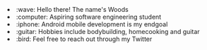 <!--
**ChiefWoods/ChiefWoods** is a ✨ _special_ ✨ repository because its `README.md` (this file) appears on your GitHub profile.

Here are some ideas to get you started:

- 🔭 I’m currently working on ...
- 🌱 I’m currently learning ...
- 👯 I’m looking to collaborate on ...
- 🤔 I’m looking for help with ...
- 💬 Ask me about ...
- 📫 How to reach me: ...
- 😄 Pronouns: ...
- ⚡ Fun fact: ...
-->


<li>:wave: Hello there! The name's Woods</li>
<li>:computer: Aspiring software engineering student</li>
<li>:iphone: Android mobile development is my endgoal</li>
<li>:guitar: Hobbies include bodybuilding, homecooking and guitar</li>
<li>:bird: Feel free to reach out through my Twitter</li>

